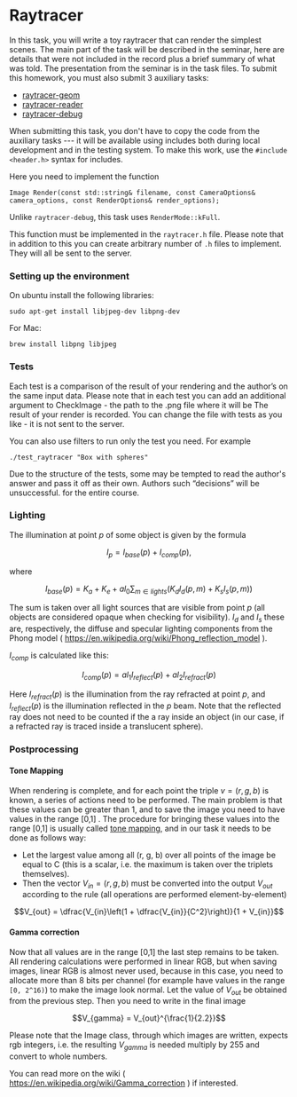 # Raytracer
In this task, you will write a toy raytracer that can render the simplest scenes.
The main part of the task will be described in the seminar, here are details that were not included in the record plus a brief summary of what was told. The presentation from the seminar is in the task files.
To submit this homework, you must also submit 3 auxiliary tasks:

* [raytracer-geom](../raytracer-geom)
* [raytracer-reader](../raytracer-reader)
* [raytracer-debug](../raytracer-debug)

When submitting this task, you don't have to copy the code from the auxiliary tasks --- it will be available using includes both during local development and in the testing system. 
To make this work, use the `#include <header.h>` syntax for includes.

Here you need to implement the function
```
Image Render(const std::string& filename, const CameraOptions& camera_options, const RenderOptions& render_options);
```
Unlike `raytracer-debug`, this task uses `RenderMode::kFull`.

This function must be implemented in the `raytracer.h` file. Please note that in addition to this you can create arbitrary number of `.h` files to implement. 
They will all be sent to the server.

### Setting up the environment

On ubuntu install the following libraries:
```
sudo apt-get install libjpeg-dev libpng-dev
```
For Mac:
```
brew install libpng libjpeg
```
### Tests

Each test is a comparison of the result of your rendering and the author’s on the same input data. Please note that in each test you can add an additional argument to CheckImage - the path to the .png file where it will be
The result of your render is recorded. You can change the file with tests as you like - it is not sent to the server.

You can also use filters to run only the test you need. For example

`./test_raytracer "Box with spheres"`

Due to the structure of the tests, some may be tempted to read the author's answer and pass it off as their own. Authors such “decisions” will be unsuccessful. for the entire course.

### Lighting
The illumination at point $`p`$ of some object is given by the formula

``` math
I_p = I_{base}(p) + I_{comp}(p),
```

where

``` math
I_{base}(p) = K_a + K_e + al_0 \sum_{m \in lights} (K_d I_d(p, m) + K_s I_s(p, m))
```

The sum is taken over all light sources that are visible from point $`p`$ (all objects are considered opaque when checking for visibility). $`I_d`$ and $`I_s`$
these are, respectively, the diffuse and specular lighting components from the Phong model ( https://en.wikipedia.org/wiki/Phong_reflection_model ).

$`I_{comp}`$ is calculated like this:

```math
I_{comp}(p) = al_1 I_{reflect}(p) + al_2 I_{refract}(p)
```
Here $`I_{refract}(p)`$ is the illumination from the ray refracted at point $`p`$, and $`I_{reflect}(p)`$ is the illumination
reflected in the $`p`$ beam. Note that the reflected ray does not need to be counted if the a ray inside an object (in our case, if a refracted ray is traced inside a translucent sphere).

### Postprocessing

#### Tone Mapping
When rendering is complete, and for each point the triple $v = (r, g, b)$ is known, a series of actions need to be performed.
The main problem is that these values ​​can be greater than 1, and to save the image you need to have values ​​in the range [0,1] .
The procedure for bringing these values ​​into the range [0,1] is usually called [tone mapping]( https://en.wikipedia.org/wiki/Tone_mapping ), and in our task it needs to be done as follows
way:
* Let the largest value among all (r, g, b) over all points of the image be equal to C (this is a scalar, i.e. the maximum is taken over the triplets themselves).
* Then the vector $`V_{in} = (r, g, b)`$ must be converted into the output $`V_{out}`$ according to the rule (all operations are performed element-by-element)

``` math
V_{out} = \dfrac{V_{in}\left(1 + \dfrac{V_{in}}{C^2}\right)}{1 + V_{in}}
```

#### Gamma correction

Now that all values ​​are in the range [0,1] the last step remains to be taken. All rendering calculations were performed in linear RGB,
but when saving images, linear RGB is almost never used, because in this case, you need to allocate more than 8 bits per channel (for example
have values ​​in the range `[0, 2^16)`) to make the image look normal. Let the value of $`V_{out}`$ be obtained from the previous step.
Then you need to write in the final image

``` math
V_{gamma} = V_{out}^{\frac{1}{2.2}}
```

Please note that the Image class, through which images are written, expects rgb integers, i.e. the resulting $`V_{gamma}`$ is needed
multiply by 255 and convert to whole numbers.

You can read more on the wiki ( https://en.wikipedia.org/wiki/Gamma_correction ) if interested.

